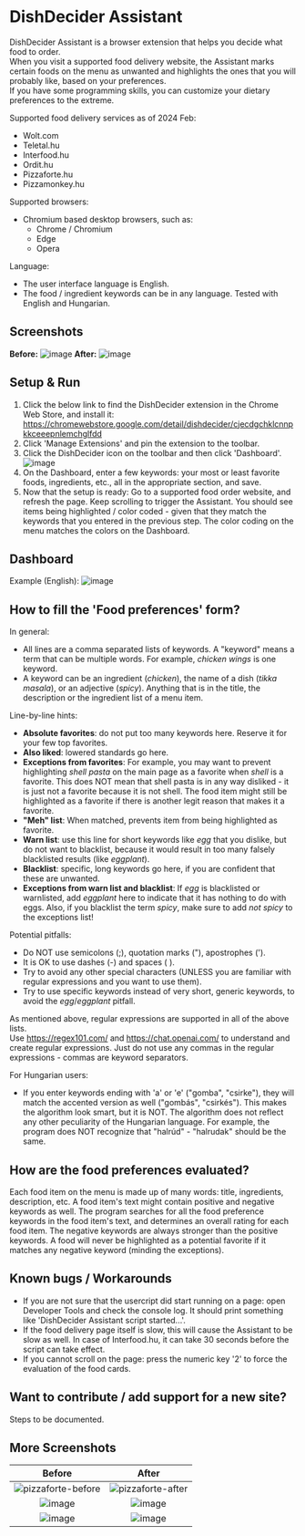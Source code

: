 # DishDecider Assistant

DishDecider Assistant is a browser extension that helps you decide what food to order.  
When you visit a supported food delivery website, the Assistant marks certain foods on the menu as unwanted and highlights the ones that you will probably like, based on your preferences.  
If you have some programming skills, you can customize your dietary preferences to the extreme.

Supported food delivery services as of 2024 Feb:
  * Wolt.com
  * Teletal.hu
  * Interfood.hu
  * Ordit.hu
  * Pizzaforte.hu
  * Pizzamonkey.hu  

Supported browsers: 
  * Chromium based desktop browsers, such as:
    * Chrome / Chromium
    * Edge
    * Opera 

Language:
  * The user interface language is English.
  * The food / ingredient keywords can be in any language. Tested with English and Hungarian.

## Screenshots
__Before:__
![image](https://github.com/AndreaDusza/dishdecider-assistant/assets/5956233/00debb29-51ed-4b59-bb88-ecbdfed8c772)
__After:__
![image](https://github.com/AndreaDusza/dishdecider-assistant/assets/5956233/baf5d6df-add3-4b44-9767-06dadfb65b01)

## Setup & Run
1. Click the below link to find the DishDecider extension in the Chrome Web Store, and install it:   
https://chromewebstore.google.com/detail/dishdecider/cjecdgchklcnnpkkceeepnlemchglfdd
2. Click 'Manage Extensions' and pin the extension to the toolbar.
3. Click the DishDecider icon on the toolbar and then click 'Dashboard'.  
![image](https://github.com/AndreaDusza/dishdecider-assistant/assets/5956233/af9c8ba4-91b8-42f5-b663-58435127b8a7)
4. On the Dashboard, enter a few keywords: your most or least favorite foods, ingredients, etc., all in the appropriate section, and save.
5. Now that the setup is ready: Go to a supported food order website, and refresh the page. Keep scrolling to trigger the Assistant. You should see items being highlighted / color coded - given that they match the  keywords that you entered in the previous step. The color coding on the menu matches the colors on the Dashboard.

## Dashboard
Example (English):
![image](https://github.com/AndreaDusza/dishdecider-assistant/assets/5956233/a2d508f3-414f-43c2-9776-e2662a8c21b2)


## How to fill the 'Food preferences' form?
In general:
 * All lines are a comma separated lists of keywords. A "keyword" means a term that can be multiple words. For example, _chicken wings_ is one keyword.
 * A keyword can be an ingredient (_chicken_), the name of a dish (_tikka masala_), or an adjective (_spicy_). Anything that is in the title, the description or the ingredient list of a menu item.
 
Line-by-line hints:
 * __Absolute favorites__: do not put too many keywords here. Reserve it for your few top favorites. 
 * __Also liked__: lowered standards go here. 
 * __Exceptions from favorites__: For example, you may want to prevent highlighting _shell pasta_ on the main page as a favorite when _shell_ is a favorite. This does NOT mean that shell pasta is in any way disliked - it is just not a favorite because it is not shell. The food item might still be highlighted as a favorite if there is another legit reason that makes it a favorite.
 * __"Meh" list__: When matched, prevents item from being highlighted as favorite. 
 * __Warn list__: use this line for short keywords like _egg_ that you dislike, but do not want to blacklist, because it would result in too many falsely blacklisted results (like _eggplant_).
 * __Blacklist__: specific, long keywords go here, if you are confident that these are unwanted. 
 * __Exceptions from warn list and blacklist__: If _egg_ is blacklisted or warnlisted, add _eggplant_ here to indicate that it has nothing to do with eggs.
Also, if you blacklist the term _spicy_, make sure to add _not spicy_ to the exceptions list!

Potential pitfalls:
 * Do NOT use semicolons (;), quotation marks ("), apostrophes (').
 * It is OK to use dashes (-) and spaces ( ).
 * Try to avoid any other special characters (UNLESS you are familiar with regular expressions and you want to use them).
 * Try to use specific keywords instead of very short, generic keywords, to avoid the _egg_/_eggplant_ pitfall.  

As mentioned above, regular expressions are supported in all of the above lists.  
Use https://regex101.com/ and https://chat.openai.com/ to understand and create regular expressions. Just do not use any commas in the regular expressions - commas are keyword separators.

For Hungarian users:
 * If you enter keywords ending with 'a' or 'e' ("gomba", "csirke"), they will match the accented version as well ("gombás", "csirkés"). This makes the algorithm look smart, but it is NOT. The algorithm does not reflect any other peculiarity of the Hungarian language. For example, the program does NOT recognize that "halrúd" - "halrudak" should be the same.

## How are the food preferences evaluated?
Each food item on the menu is made up of many words: title, ingredients, description, etc. A food item's text might contain positive and negative keywords as well. The program searches for all the food preference keywords in the food item's text, and determines an overall rating for each food item.
The negative keywords are always stronger than the positive keywords. A food will never be highlighted as a potential favorite if it matches any negative keyword (minding the exceptions).  

## Known bugs / Workarounds
 * If you are not sure that the usercript did start running on a page: open Developer Tools and check the console log. It should print something like 'DishDecider Assistant script started...'.
 * If the food delivery page itself is slow, this will cause the Assistant to be slow as well. In case of Interfood.hu, it can take 30 seconds before the script can take effect.
 * If you cannot scroll on the page: press the numeric key '2' to force the evaluation of the food cards.

## Want to contribute / add support for a new site?
Steps to be documented.

## More Screenshots
| Before             |  After |
:-------------------------:|:-------------------------:
![pizzaforte-before](https://user-images.githubusercontent.com/5956233/235608023-ff4bd404-32d4-4b56-a6d6-89e4afabc767.PNG) | ![pizzaforte-after](https://user-images.githubusercontent.com/5956233/235608035-9d7e88dd-e450-4897-a08c-a159190b7e01.PNG)
![image](https://github.com/AndreaDusza/dishdecider-assistant/assets/5956233/4e549964-3656-4341-be0b-efb7d1f28547) | ![image](https://github.com/AndreaDusza/dishdecider-assistant/assets/5956233/22c95fa7-529d-42bc-9015-77f76eb08f93)
![image](https://github.com/AndreaDusza/dishdecider-assistant/assets/5956233/00debb29-51ed-4b59-bb88-ecbdfed8c772) | ![image](https://github.com/AndreaDusza/dishdecider-assistant/assets/5956233/baf5d6df-add3-4b44-9767-06dadfb65b01)
